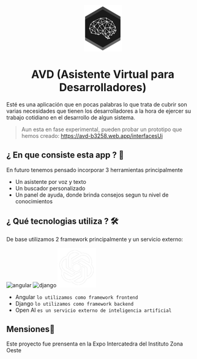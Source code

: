<div align="center">
  <img src="https://github.com/Uciel89/AVD/blob/main/img/logo_avd.png" alt="Room Chat" style="width: 100px"/>
  <h1 align="center">AVD (Asistente Virtual para Desarrolladores)</h1>
</div>

Esté es una aplicación que en pocas palabras lo que trata de cubrir son varias necesidades que tienen los desarrolladores a la hora de ejercer su trabajo cotidiano en el desarrollo de algun sistema.

> Aun esta en fase experimental, pueden probar un prototipo que hemos creado: https://avd-b3258.web.app/interfacesUi

## ¿ En que consiste esta app ? 🧐
En futuro tenemos pensado incorporar 3 herramientas principalmente
- Un asistente por voz y texto
- Un buscador personalizado
- Un panel de ayuda, donde brinda consejos segun tu nivel de conocimientos

## ¿ Qué tecnologias utiliza ? 🛠️
De base utilizamos 2 framework principalmente y un servicio externo: 

![angular](https://img.icons8.com/color/96/000000/angularjs.png)
![django](https://img.icons8.com/color/96/000000/django.png)
<img style="width: 100px" src="https://github.com/Uciel89/AVD/blob/main/img/openai_logo.png"></img>

- Angular `lo utilizamos como framework frontend`
- Django `lo utilizamos como framework backend`
- Open AI `es un servicio externo de inteligencia artificial`

## Mensiones📖
Este proyecto fue prensenta en la Expo Intercatedra del Instituto Zona Oeste
